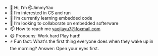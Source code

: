 - 👋 Hi, I’m @JimmyYao
- 👀 I’m interested in CS and run
- 🌱 I’m currently learning embedded code
- 💞️ I’m looking to collaborate on embedded softerware
- 📫 How to reach me yaojiayu7@foxmail.com
- 😄 Pronouns: Work hard Play hard!
- ⚡ Fun fact: What's the first thing everyone does when they wake up in the morning? Answer: Open your eyes first.

<!---
CodeYa0JY/CodeYa0JY is a ✨ special ✨ repository because its `README.md` (this file) appears on your GitHub profile.
You can click the Preview link to take a look at your changes.
--->

